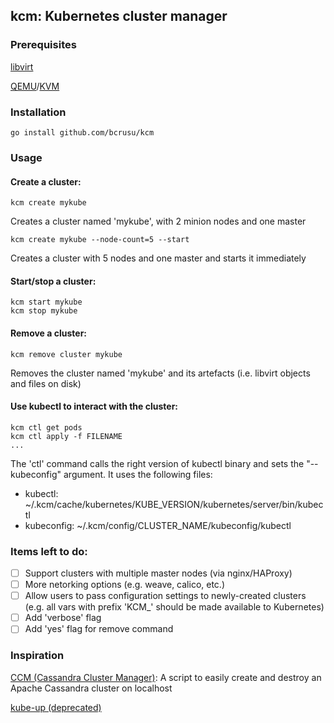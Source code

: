 ## kcm: Kubernetes cluster manager

### Prerequisites

[libvirt](https://libvirt.org)

[QEMU](http://www.qemu.org)/[KVM](https://www.linux-kvm.org/page/Main_Page)

### Installation

```
go install github.com/bcrusu/kcm
```

### Usage

#### Create a cluster:
```
kcm create mykube
```
Creates a cluster named 'mykube', with 2 minion nodes and one master

```
kcm create mykube --node-count=5 --start
```
Creates a cluster with 5 nodes and one master and starts it immediately

#### Start/stop a cluster:
```
kcm start mykube
kcm stop mykube
```

#### Remove a cluster:
```
kcm remove cluster mykube
```
Removes the cluster named 'mykube' and its artefacts (i.e. libvirt objects and files on disk)

#### Use kubectl to interact with the cluster:
```
kcm ctl get pods
kcm ctl apply -f FILENAME
...
```
The 'ctl' command calls the right version of kubectl binary and sets the "--kubeconfig" argument. It uses the following files:
* kubectl: ~/.kcm/cache/kubernetes/KUBE_VERSION/kubernetes/server/bin/kubectl 
* kubeconfig: ~/.kcm/config/CLUSTER_NAME/kubeconfig/kubectl

### Items left to do:

- [ ] Support clusters with multiple master nodes (via nginx/HAProxy)
- [ ] More netorking options (e.g. weave, calico, etc.)
- [ ] Allow users to pass configuration settings to newly-created clusters (e.g. all vars with prefix 'KCM_' should be made available to Kubernetes)
- [ ] Add 'verbose' flag
- [ ] Add 'yes' flag for remove command

### Inspiration

[CCM (Cassandra Cluster Manager)](https://github.com/pcmanus/ccm): A script to easily create and destroy an Apache Cassandra cluster on localhost

[kube-up (deprecated)](https://github.com/kubernetes/kubernetes/tree/master/cluster)
